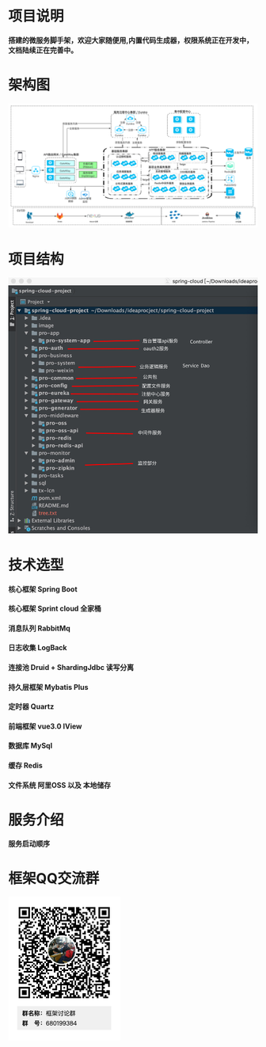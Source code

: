 # 项目说明
#### 搭建的微服务脚手架，欢迎大家随便用,内置代码生成器，权限系统正在开发中，文档陆续正在完善中。
# 架构图  
![Image text](image/Framework.jpg)  
# 项目结构  
![Image text](image/files.png)  
# 技术选型  
#### 核心框架 Spring Boot  
#### 核心框架 Sprint cloud 全家桶  
#### 消息队列 RabbitMq  
#### 日志收集 LogBack     
#### 连接池 Druid + ShardingJdbc 读写分离  
#### 持久层框架 Mybatis Plus
#### 定时器 Quartz
#### 前端框架 vue3.0 IView  
#### 数据库 MySql
#### 缓存 Redis
#### 文件系统 阿里OSS 以及 本地储存 
# 服务介绍
#### 服务启动顺序
# 框架QQ交流群  
![Image text](image/qq.png)  